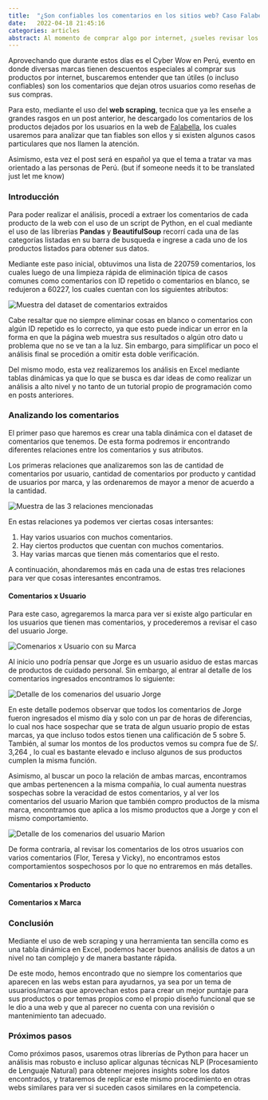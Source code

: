 ```yaml
---
title:  "¿Son confiables los comentarios en los sitios web? Caso Falabella"
date:   2022-04-18 21:45:16
categories: articles
abstract: Al momento de comprar algo por internet, ¿sueles revisar los comentarios dejados por otras personas?. Entonces deberías de saber que estos no siempre son confiables [...]
---
```


Aprovechando que durante estos días es el Cyber Wow en Perú, evento en donde diversas marcas tienen descuentos especiales al comprar sus productos por internet, buscaremos entender que tan útiles (o incluso confiables) son los comentarios que dejan otros usuarios como reseñas de sus compras.

Para esto, mediante el uso del **web scraping**, tecnica que ya les enseñe a grandes rasgos en un post anterior, he descargado los comentarios de los productos dejados por los usuarios en la web de [Falabella](https://www.falabella.com.pe/falabella-pe/), los cuales usaremos para analizar que tan fiables son ellos y si existen algunos casos particulares que nos llamen la atención.

Asimismo, esta vez el post será en español ya que el tema a tratar va mas orientado a las personas de Perú. (but if someone needs it to be translated just let me know)

### Introducción

Para poder realizar el análisis, procedí a extraer los comentarios de cada producto de la web con el uso de un script de Python, en el cual mediante el uso de las librerias **Pandas** y **BeautifulSoup** recorrí cada una de las categorías listadas en su barra de busqueda e ingrese a cada uno de los productos listados para obtener sus datos.

Mediante este paso inicial, obtuvimos una lista de 220759 comentarios, los cuales luego de una limpieza rápida de eliminación típica de casos comunes como comentarios con ID repetido o comentarios en blanco, se redujeron a 60227, los cuales cuentan con los siguientes atributos:

<img src="{{ site.baseurl }}/images/posts/requests/2022_04_18_1.PNG" title="Muestra del dataset de comentarios extraidos"> 

Cabe resaltar que no siempre eliminar cosas en blanco o comentarios con algún ID repetido es lo correcto, ya que esto puede indicar un error en la forma en que 
la página web muestra sus resultados o algún otro dato u problema que no se ve tan a la luz. Sin embargo, para simplificar un poco el análisis final se procedión a 
omitir esta doble verificación.

Del mismo modo, esta vez realizaremos los análisis en Excel mediante tablas dinámicas ya que lo que se busca es dar ideas de como realizar un análisis a alto nivel y no tanto de un tutorial propio de programación como en posts anteriores.

### Analizando los comentarios

El primer paso que haremos es crear una tabla dinámica con el dataset de comentarios que tenemos. De esta forma podremos ir encontrando diferentes relaciones entre los comentarios y sus atributos.

Los primeras relaciones que analizaremos son las de cantidad de comentarios por usuario, cantidad de comentarios por producto y cantidad de usuarios por marca, y las ordenaremos de mayor a menor de acuerdo a la cantidad.

<img src="{{ site.baseurl }}/images/posts/requests/2022_04_18_2.PNG" title="Muestra de las 3 relaciones mencionadas"> 

En estas relaciones ya podemos ver ciertas cosas intersantes:
1. Hay varios usuarios con muchos comentarios.
2. Hay ciertos productos que cuentan con muchos comentarios.
3. Hay varias marcas que tienen más comentarios que el resto.

A continuación, ahondaremos más en cada una de estas tres relaciones para ver que cosas interesantes encontramos.

#### Comentarios x Usuario

Para este caso, agregaremos la marca para ver si existe algo particular en los usuarios que tienen mas comentarios, y procederemos a revisar el caso del usuario Jorge.

<img src="{{ site.baseurl }}/images/posts/requests/2022_04_18_3.PNG" title="Comenarios x Usuario con su Marca"> 

Al inicio uno podría pensar que Jorge es un usuario asiduo de estas marcas de productos de cuidado personal. Sin embargo, al entrar al detalle de los comentarios ingresados encontramos lo siguiente:

<img src="{{ site.baseurl }}/images/posts/requests/2022_04_18_4.PNG" title="Detalle de los comenarios del usuario Jorge">

En este detalle podemos observar que todos los comentarios de Jorge fueron ingresados el mismo día y solo con un par de horas de diferencias, lo cual nos hace sospechar que se trata de algun usuario propio de estas marcas, ya que incluso todos estos tienen una calificación de 5 sobre 5. También, al sumar los montos de los productos vemos su compra fue de S/. 3,264 , lo cual es bastante elevado e incluso algunos de sus productos cumplen la misma función.

Asimismo, al buscar un poco la relación de ambas marcas, encontramos que ambas pertenencen a la misma compañia, lo cual aumenta nuestras sospechas sobre la veracidad de estos comentarios, y al ver los comentarios del usuario Marion que también compro productos de la misma marca, encontramos que aplica a los mismo productos que a Jorge y con el mismo comportamiento.

<img src="{{ site.baseurl }}/images/posts/requests/2022_04_18_5.PNG" title="Detalle de los comenarios del usuario Marion">

De forma contraria, al revisar los comentarios de los otros usuarios con varios comentarios (Flor, Teresa y Vicky), no encontramos estos comportamientos sospechosos por lo que no entraremos en más detalles. 

#### Comentarios x Producto


#### Comentarios x Marca




### Conclusión

Mediante el uso de web scraping y una herramienta tan sencilla como es una tabla dinámica en Excel, podemos hacer buenos análisis de datos a un nivel no tan complejo y de manera bastante rápida.

De este modo, hemos encontrado que no siempre los comentarios que aparecen en las webs estan para ayudarnos, ya sea por un tema de usuarios/marcas que aprovechan estos para crear un mejor puntaje para sus productos o por temas propios 
como el propio diseño funcional que se le dio a una web y que al parecer no cuenta con una revisión o mantenimiento tan adecuado. 

### Próximos pasos

Como próximos pasos, usaremos otras librerías de Python para hacer un análisis mas robusto e incluso aplicar algunas técnicas NLP (Procesamiento de Lenguaje Natural) para obtener mejores insights sobre los datos encontrados,
y trataremos de replicar este mismo procedimiento en otras webs similares para ver si suceden casos similares en la competencia.
